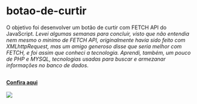 # botao-de-curtir
O objetivo foi desenvolver um botão de curtir com FETCH API do JavaScript.
*Levei algumas semanas para concluir, visto que não entendia nem mesmo o minimo de FETCH API, originalmente havia sido feito com XMLhttpRequest, mas um amigo generoso disse que seria melhor com FETCH, e foi assim que conheci a tecnologia. Aprendi, também, um pouco de PHP e MYSQL, tecnologias usadas para buscar e armezanar informações no banco de dados*. 
##
**[Confira aqui](http://botao-de-curtir.atwebpages.com/)**
<br>
<br>
![](img/captura-botao-de-curtir.png)
